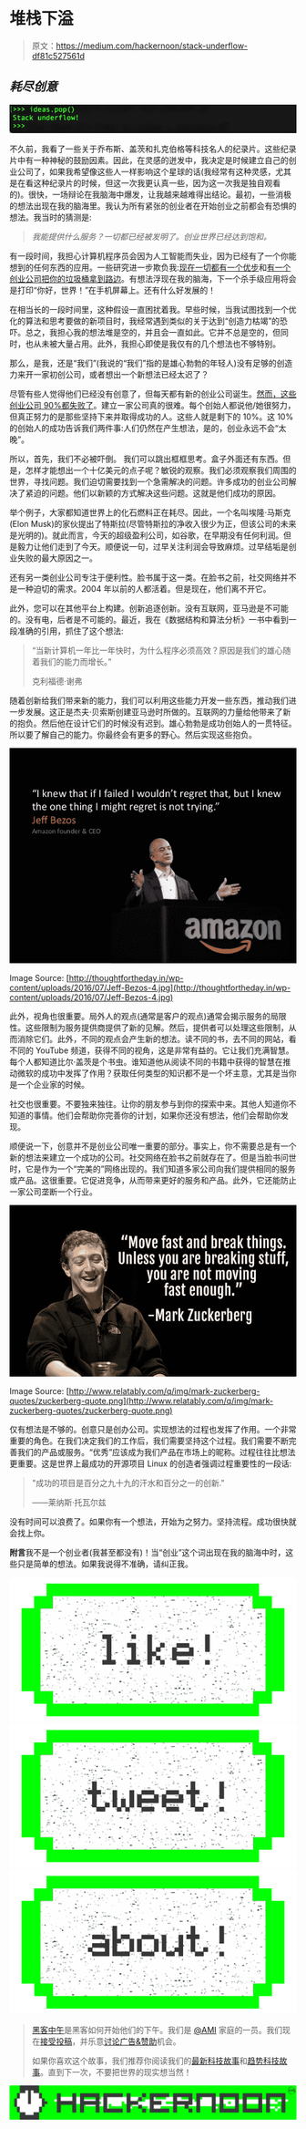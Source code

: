 # 堆栈下溢

> 原文：<https://medium.com/hackernoon/stack-underflow-df81c527561d>

## *耗尽创意*

![](img/9553ac921d5e65afb809c84f77f38aa4.png)

不久前，我看了一些关于乔布斯、盖茨和扎克伯格等科技名人的纪录片。这些纪录片中有一种神秘的鼓励因素。因此，在灵感的迸发中，我决定是时候建立自己的创业公司了，如果我希望像这些人一样影响这个星球的话(我经常有这种灵感，尤其是在看这种纪录片的时候，但这一次我更认真一些，因为这一次我是独自观看的)。很快，一场辩论在我脑海中爆发，让我越来越难得出结论。最初，一些消极的想法出现在我的脑海里。我认为所有紧张的创业者在开始创业之前都会有恐惧的想法。我当时的猜测是:

> *我能提供什么服务？一切都已经被发明了。创业世界已经达到饱和。*

有一段时间，我担心计算机程序员会因为人工智能而失业，因为已经有了一个你能想到的任何东西的应用。一些研究进一步欺负我:[现在一切都有一个优步](https://www.wsj.com/articles/theres-an-uber-for-everything-now-1430845789)和[有一个创业公司把你的垃圾桶拿到路边](https://www.usnews.com/news/articles/2015/06/01/you-can-hire-this-startup-to-take-the-trash-out-for-you)。有想法浮现在我的脑海，下一个杀手级应用将会是打印“你好，世界！”在手机屏幕上。还有什么好发展的！

在相当长的一段时间里，这种假设一直困扰着我。早些时候，当我试图找到一个优化的算法和思考要做的新项目时，我经常遇到类似的关于达到“创造力枯竭”的恐吓。总之，我担心我的想法堆是空的，并且会一直如此。它并不总是空的，但同时，也从未被大量占用。此外，我担心即使是我仅有的几个想法也不够特别。

那么，是我，还是“我们”(我说的“我们”指的是雄心勃勃的年轻人)没有足够的创造力来开一家初创公司，或者想出一个新想法已经太迟了？

尽管有些人觉得他们已经没有创意了，但每天都有新的创业公司诞生。[然而，这些创业公司 90%都失败了](https://www.forbes.com/sites/neilpatel/2015/01/16/90-of-startups-will-fail-heres-what-you-need-to-know-about-the-10/#769d6bcb6679)。建立一家公司真的很难。每个创始人都说他/她很努力，但真正努力的是那些坚持下来并取得成功的人。这些人就是剩下的 10%。这 10%的创始人的成功告诉我们两件事:人们仍然在产生想法，是的，创业永远不会“太晚”。

所以，首先，我们不必被吓倒。
我们可以跳出框框思考。盒子外面还有东西。但是，怎样才能想出一个十亿美元的点子呢？敏锐的观察。我们必须观察我们周围的世界，寻找问题。我们迫切需要找到一个急需解决的问题。许多成功的创业公司解决了紧迫的问题。他们以新颖的方式解决这些问题。这就是他们成功的原因。

举个例子，大家都知道世界上的化石燃料正在耗尽。因此，一个名叫埃隆·马斯克(Elon Musk)的家伙提出了特斯拉(尽管特斯拉的净收入很少为正，但该公司的未来是光明的)。就此而言，今天的超级盈利公司，如谷歌，在早期没有任何利润。但是毅力让他们走到了今天。顺便说一句，过早关注利润会导致麻烦。过早结垢是创业失败的最大原因之一。

还有另一类创业公司专注于便利性。脸书属于这一类。在脸书之前，社交网络并不是一种迫切的需求。2004 年以前的人都活着。但是现在，他们离不开它。

此外，您可以在其他平台上构建。创新追逐创新。没有互联网，亚马逊是不可能的。没有电，后者是不可能的。最近，我在《数据结构和算法分析》一书中看到一段准确的引用，抓住了这个想法:

> “当新计算机一年比一年快时，为什么程序必须高效？原因是我们的雄心随着我们的能力而增长。”
> 
> 克利福德·谢弗

随着创新给我们带来新的能力，我们可以利用这些能力开发一些东西，推动我们进一步发展。这正是杰夫·贝索斯创建亚马逊时所做的。互联网的力量给他带来了新的抱负。然后他在设计它们的时候没有迟到。雄心勃勃是成功创始人的一贯特征。所以要了解自己的能力。你最终会有更多的野心。然后实现这些抱负。

![](img/68a3cb3856e566dea0a7d7670de8a70d.png)

Image Source: [http://thoughtfortheday.in/wp-content/uploads/2016/07/Jeff-Bezos-4.jpg](http://thoughtfortheday.in/wp-content/uploads/2016/07/Jeff-Bezos-4.jpg)

此外，视角也很重要。局外人的观点(通常是客户的观点)通常会揭示服务的局限性。这些限制为服务提供商提供了新的见解。然后，提供者可以处理这些限制，从而消除它们。此外，不同的观点会产生新的想法。读不同的书，去不同的网站，看不同的 YouTube 频道，获得不同的视角，这是非常有益的。它让我们充满智慧。每个人都知道比尔·盖茨是个书虫。谁知道他从阅读不同的书籍中获得的智慧在推动微软的成功中发挥了作用？获取任何类型的知识都不是一个坏主意，尤其是当你是一个企业家的时候。

社交也很重要。不要独来独往。让你的朋友参与到你的探索中来。其他人知道你不知道的事情。他们会帮助你完善你的计划，如果你还没有想法，他们会帮助你发现。

顺便说一下，创意并不是创业公司唯一重要的部分。事实上，你不需要总是有一个新的想法来建立一个成功的公司。社交网络在脸书之前就存在了。但是当脸书问世时，它是作为一个“完美的”网络出现的。我们知道多家公司向我们提供相同的服务或产品。这很重要。它促进竞争，从而带来更好的服务和产品。此外，它还能防止一家公司垄断一个行业。

![](img/f89e62e0a4b98bdaafa1e6b0c405579e.png)

Image Source: [http://www.relatably.com/q/img/mark-zuckerberg-quotes/zuckerberg-quote.png](http://www.relatably.com/q/img/mark-zuckerberg-quotes/zuckerberg-quote.png)

仅有想法是不够的。创意只是创办公司。实现想法的过程也发挥了作用。一个非常重要的角色。在我们决定我们的工作后，我们需要坚持这个过程。我们需要不断完善我们的产品或服务。“优秀”应该成为我们产品在市场上的昵称。过程往往比想法更重要。这是世界上最成功的开源项目 Linux 的创造者强调过程重要性的一段话:

> "成功的项目是百分之九十九的汗水和百分之一的创新."
> 
> ——莱纳斯·托瓦尔兹

没有时间可以浪费了。如果你有一个想法，开始为之努力。坚持流程。成功很快就会找上你。

**附言**我不是一个创业者(我甚至都没有)！当“创业”这个词出现在我的脑海中时，这些只是简单的想法。如果我说得不准确，请纠正我。

[![](img/50ef4044ecd4e250b5d50f368b775d38.png)](http://bit.ly/HackernoonFB)[![](img/979d9a46439d5aebbdcdca574e21dc81.png)](https://goo.gl/k7XYbx)[![](img/2930ba6bd2c12218fdbbf7e02c8746ff.png)](https://goo.gl/4ofytp)

> [黑客中午](http://bit.ly/Hackernoon)是黑客如何开始他们的下午。我们是 [@AMI](http://bit.ly/atAMIatAMI) 家庭的一员。我们现在[接受投稿](http://bit.ly/hackernoonsubmission)，并乐意[讨论广告&赞助](mailto:partners@amipublications.com)机会。
> 
> 如果你喜欢这个故事，我们推荐你阅读我们的[最新科技故事](http://bit.ly/hackernoonlatestt)和[趋势科技故事](https://hackernoon.com/trending)。直到下一次，不要把世界的现实想当然！

![](img/be0ca55ba73a573dce11effb2ee80d56.png)